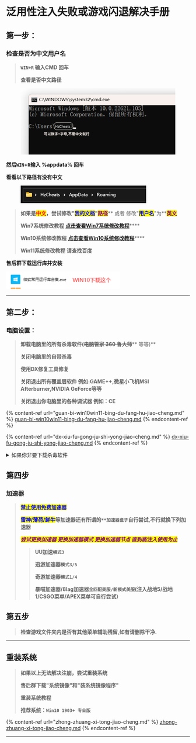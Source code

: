 # 泛用性注入失败或游戏闪退解决手册

## **第一步：**

### **检查是否为中文用户名**

> **`WIN+R` 输入CMD 回车**
>
> **查看是否中文路径**

<figure><img src=".gitbook/assets/image (7) (1).png" alt=""><figcaption></figcaption></figure>

**然后`WIN`+`R`输入 %appdata% 回车**

**看看以下路径有没有中文**

<figure><img src=".gitbook/assets/image (4) (1).png" alt=""><figcaption></figcaption></figure>

> **如果是**<mark style="color:red;">**中文**</mark>**，尝试修改"**<mark style="color:blue;">**我的文档**</mark>**"**<mark style="color:purple;">**路径**</mark>** 或者 修改"**<mark style="color:blue;">**用户名**</mark>**"为**<mark style="color:purple;">**英文**</mark>
>
> **Win7系统修改教程** [**点击查看Win7系统修改教程**](https://zhidao.baidu.com/question/1929174734601453667.html)****
>
> **Win10系统修改教程** [**点击查看Win10系统修改教程**](http://www.zhuangjizhuli.net/jiaocheng/6320.html)****
>
> **Win11系统修改教程 请查找百度**

**售后群下载运行库并安装**

****![](<.gitbook/assets/image (3) (1) (1).png>)****

****

## 第**二**步：

### **电脑设置：**

> **卸载电脑里的所有杀毒软件(**~~**电脑管家 360 鲁大师**~~** 等等)**
>
> **关闭电脑里的自带杀毒**
>
> **使用DX修复工具修复**
>
> **关闭退出所有覆盖层软件 例如:GAME++,微星小飞机MSI Afterburner,NVIDIA GeForce等等**
>
> **关闭退出你电脑里的各种调试器 例如：CE**

{% content-ref url="guan-bi-win10win11-bing-du-fang-hu-jiao-cheng.md" %}
[guan-bi-win10win11-bing-du-fang-hu-jiao-cheng.md](guan-bi-win10win11-bing-du-fang-hu-jiao-cheng.md)
{% endcontent-ref %}

{% content-ref url="dx-xiu-fu-gong-ju-shi-yong-jiao-cheng.md" %}
[dx-xiu-fu-gong-ju-shi-yong-jiao-cheng.md](dx-xiu-fu-gong-ju-shi-yong-jiao-cheng.md)
{% endcontent-ref %}

<details>

<summary>如果你非要下载杀毒软件</summary>

&#x20;**点击下载火绒杀毒**

</details>

## 第四步



### **加速器**

> <mark style="color:blue;">**禁止使用免费加速器**</mark>
>
> <mark style="color:blue;">**雷神/薄荷/鲜牛**</mark>**等加速器还有所谓的`**加速器盒子`自行尝试,不行就换下列加速器**
>
> _<mark style="color:purple;">**尝试更换加速器 更换加速器模式 更换加速器节点 直到能注入使用为止**</mark>_
>
> > **UU加速`模式3`**
> >
> > **迅游加速器`模式3/5`**
> >
> > **奇游加速器`模式1/4`**
> >
> > **暴喵加速器/8lag加速器`全匹配美服/新模式美服`(注入战地5/战地1/CSGO菜单/APEX菜单可自行尝试）**

## **第五步**

> **检查游戏文件夹内是否有其他菜单辅助残留,如有请删除干净.**

****

## 重装系统

> **如果以上无法解决注崩，尝试重装系统**
>
> **售后群下载"系统镜像"和"装系统镜像程序"**
>
> **重装系统教程**
>
> **推荐系统：`Win10 1903+ 专业版`**

{% content-ref url="zhong-zhuang-xi-tong-jiao-cheng.md" %}
[zhong-zhuang-xi-tong-jiao-cheng.md](zhong-zhuang-xi-tong-jiao-cheng.md)
{% endcontent-ref %}

****
